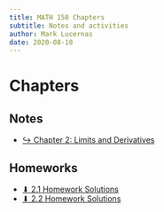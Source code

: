 ```yaml
---
title: MATH 150 Chapters
subtitle: Notes and activities
author: Mark Lucernas
date: 2020-08-18
---
```



# Chapters

## Notes

- [↪ Chapter 2: Limits and Derivatives](chapter-2)


## Homeworks

- [⬇ 2.1 Homework Solutions](file:../../../../files/fall-2020/MATH-150/chapter-2/2.1_homework.pdf)
- [⬇ 2.2 Homework Solutions](file:../../../../files/fall-2020/MATH-150/chapter-2/2.2_homework.pdf)

